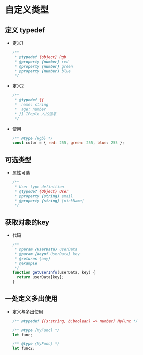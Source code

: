 # 自定义类型

## 定义 typedef

+ 定义1

  ```js
  /**
   * @typedef {object} Rgb
   * @property {number} red
   * @property {number} green
   * @property {number} blue
   */
  ```

+ 定义2

  ```js
  /**
   * @typedef {{
   *  name: string
   *  age: number
   * }} IPople 人的信息
   */
  ```

+ 使用

  ```js
  /** @type {Rgb} */
  const color = { red: 255, green: 255, blue: 255 };
  ```

## 可选类型

+ 属性可选

  ```js
  /**
   * User type definition
   * @typedef {Object} User
   * @property {string} email
   * @property {string} [nickName]
   */
  ```

## 获取对象的key

+ 代码

  ```js
  /**
   * @param {UserData} userData
   * @param {keyof UserData} key
   * @returns {any}
   * @example
   */
  function getUserInfo(userData, key) {
    return userData[key];
  }
  ```

## 一处定义多出使用

+ 定义与多出使用

  ```js
  /** @typedef {(s:string, b:boolean) => number} MyFunc */

  /** @type {MyFunc} */
  let func;

  /** @type {MyFunc} */
  let func2;
  ```

